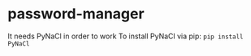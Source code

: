 # password-manager
It needs PyNaCl in order to work
To install PyNaCl via pip:
`pip install PyNaCl`
